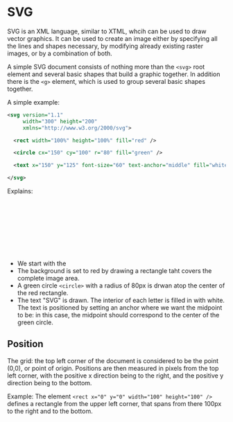 # SVG

SVG is an XML language, similar to XTML, whcih can be used to draw vector graphics.
It can be used to create an image either by specifying all the lines and shapes necessary, by modifying already existing raster images,
or by a combination of both.

A simple SVG document consists of nothing more than the ```<svg>``` root element and several basic shapes that build a graphic together.
In addition there is the ```<g>``` element, which is used to group several basic shapes together.

A simple example:
``` svg
<svg version="1.1"
     width="300" height="200"
     xmlns="http://www.w3.org/2000/svg">

  <rect width="100%" height="100%" fill="red" />

  <circle cx="150" cy="100" r="80" fill="green" />

  <text x="150" y="125" font-size="60" text-anchor="middle" fill="white">SVG</text>

</svg>
```
Explains:
- We start with the <svg> root element
- The background is set to red by drawing a rectangle <rect> taht covers the complete image area.
- A green circle ```<circle>``` with a radius of 80px is drwan atop the center of the red rectangle.
- The text "SVG" is drawn. The interior of each letter is filled in with white. The text is positioned by setting an anchor where we want the midpoint to be: in this case, the midpoint should correspond to the center of the green circle.

## Position
The grid: the top left corner of the document is considered to be the point (0,0), or point of origin.
Positions are then measured in pixels from the top left corner, with the positive x direction being to the right, and the positive y direction being to the bottom.

Example:
The element ```<rect x="0" y="0" width="100" height="100" />``` 
defines a rectangle from the upper left corner, that spans from there 100px to the right and to the bottom.
  
